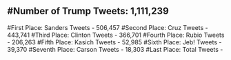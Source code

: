 #Number of Trump Tweets: 1,111,239
---
#First Place: Sanders Tweets - 506,457
#Second Place: Cruz Tweets - 443,741
#Third Place: Clinton Tweets - 366,701
#Fourth Place: Rubio Tweets - 206,263
#Fifth Place: Kasich Tweets - 52,985
#Sixth Place: Jeb! Tweets - 39,370
#Seventh Place: Carson Tweets - 18,303
#Last Place: Total Tweets -  
